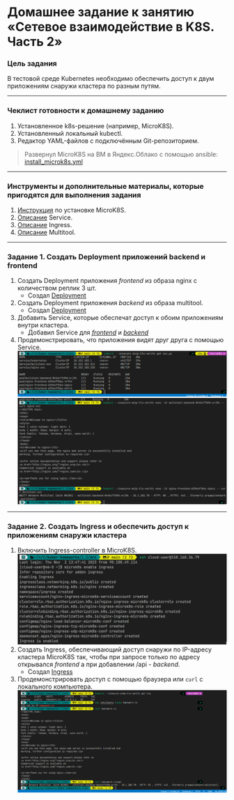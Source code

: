 # Домашнее задание к занятию «Сетевое взаимодействие в K8S. Часть 2»

### Цель задания

В тестовой среде Kubernetes необходимо обеспечить доступ к двум приложениям снаружи кластера по разным путям.

------

### Чеклист готовности к домашнему заданию

1. Установленное k8s-решение (например, MicroK8S).
2. Установленный локальный kubectl.
3. Редактор YAML-файлов с подключённым Git-репозиторием.

> Развернул MicroK8S на ВМ в Яндекc.Облако с помощью ansible: [install_microk8s.yml](../1.1/playbook/install_microk8s.yml)
------

### Инструменты и дополнительные материалы, которые пригодятся для выполнения задания

1. [Инструкция](https://microk8s.io/docs/getting-started) по установке MicroK8S.
2. [Описание](https://kubernetes.io/docs/concepts/services-networking/service/) Service.
3. [Описание](https://kubernetes.io/docs/concepts/services-networking/ingress/) Ingress.
4. [Описание](https://github.com/wbitt/Network-MultiTool) Multitool.

------

### Задание 1. Создать Deployment приложений backend и frontend

1. Создать Deployment приложения _frontend_ из образа nginx с количеством реплик 3 шт.
   * Создал [Deployment](./src/nginx-frontend.yaml)
2. Создать Deployment приложения _backend_ из образа multitool.
   * Создал [Deployment](./src/multitool-backend.yaml)
3. Добавить Service, которые обеспечат доступ к обоим приложениям внутри кластера.
   * Добавил Service для [_frontend_](./src/nginx_svc.yaml) и [_backend_](./src/multitool_svc.yaml)
4. Продемонстрировать, что приложения видят друг друга с помощью Service.
   ![](img/141.png)
   ![](img/142.png)

------

### Задание 2. Создать Ingress и обеспечить доступ к приложениям снаружи кластера

1. Включить Ingress-controller в MicroK8S.
   ![](img/211.png)
2. Создать Ingress, обеспечивающий доступ снаружи по IP-адресу кластера MicroK8S так, чтобы при запросе только по адресу открывался _frontend_ а при добавлении /api - _backend_.
   * Создал [Ingress](./src/ingress.yaml)
3. Продемонстрировать доступ с помощью браузера или `curl` с локального компьютера.
   ![](img/231.png)
